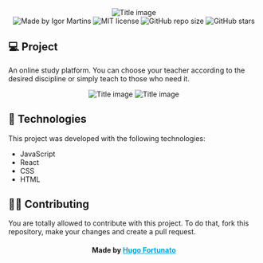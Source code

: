 <div align="center">
  <img alt="Title image" src="https://i.ibb.co/LJcn4LC/03.jpg">
 
  
  <div align="center">
    <img alt="Made by Igor Martins" src="https://img.shields.io/badge/madeby-figormartins-blue">
    <img alt="MIT license" src="https://img.shields.io/badge/license-MIT-red">
    <img alt="GitHub repo size" src="https://img.shields.io/github/repo-size/figormartins/pokemon">
    <img alt="GitHub stars" src="https://img.shields.io/github/stars/figormartins/pokemon?style=social">
  </div>
</div>


## 💻 Project


An online study platform. You can choose your teacher according to the desired discipline or simply teach to those who need it.

>

<div align="center">
  <img alt="Title image" src="https://i.ibb.co/PF2SYNJ/01.jpg">
  <img alt="Title image" src="https://i.ibb.co/Ln28F9T/02.jpg">
</div>

>

## 🚀 Technologies

This project was developed with the following technologies:

- JavaScript
- React
- CSS
- HTML

>

## 👊🏼 Contributing
You are totally allowed to contribute with this project. To do that, fork this repository, make your changes and create a pull request.

> >

<h4 align="center">
    Made by <a href="https://www.linkedin.com/in/hugofor/" style="color: #00a0df" target="_blank">Hugo Fortunato</a>
</h4>
